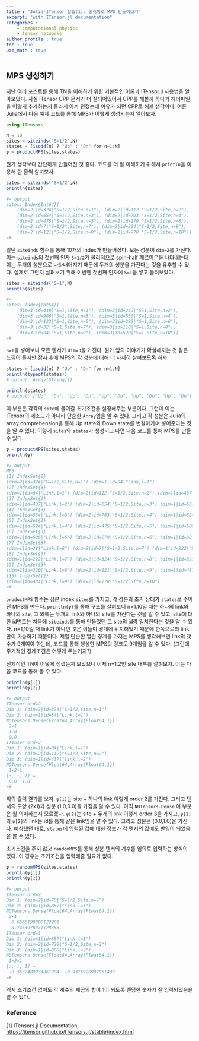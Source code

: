 ```yaml
---
title : "Julia-ITensor 실습(1). 줄리아로 MPS 만들어보기"
excerpt: "with ITensor.jl documentation"
categories :
    - computational physics
    - tensor networks
author_profile : true
toc : true
use_math : true
---
```


## MPS 생성하기

지난 여러 포스트를 통해 TN을 이해하기 위한 기본적인 이론과 ITensor.jl 사용법을 알아보았다. 사실 ITensor CPP 문서가 더 잘되어있어서 CPP를 해볼까 하다가 헤더파일을 어떻게 추가하는지 몰라서 아까 던졌는데 여유가 되면 CPP로 해볼 생각이다. 여튼 Julia에서 다음 예제 코드를 통해 MPS가 어떻게 생성되는지 알아보자.

```julia
using ITensors

N = 10
sites = siteinds("S=1/2",N)
states = [isodd(n) ? "Up" : "Dn" for n=1:N]
ψ = productMPS(sites,states)
```

뭔가 생각보다 간단하게 만들어진 것 같다. 코드를 더 잘 이해하기 위해서 `println`을 이용해 한 줄씩 살펴보자.

```julia
sites = siteinds("S=1/2",N)
println(sites)

#= output
sites: Index{Int64}[
    (dim=2|id=324|"S=1/2,Site,n=1"), (dim=2|id=112|"S=1/2,Site,n=2"),
    (dim=2|id=654|"S=1/2,Site,n=3"), (dim=2|id=703|"S=1/2,Site,n=4"),
    (dim=2|id=475|"S=1/2,Site,n=5"), (dim=2|id=279|"S=1/2,Site,n=6"),
    (dim=2|id=7|"S=1/2",Site,n=7"), (dim=2|id=324|"S=1/2,Site,n=8"), 
    (dim=2|id=121|"S=1/2,Site,n=9"), (dim=2|id=778|"S=1/2,Site,n=10")]
=#
```

일단 `siteinds` 함수를 통해 10개의 Index가 만들어졌다. 모든 성분이 `dim=2`를 가진다. 이는 `siteinds`의 첫번째 인자 `S=1/2`가 물리적으로 spin-half 페르미온을 나타내는데 이는 두개의 성분으로 나타내어지기 때문에 두개의 성분을 가진다는 것을 유추할 수 있다. 실제로 그런지 살펴보기 위해 이번엔 첫번째 인자에 `S=1`을 넣고 돌려보았다.

```julia
sites = siteinds("S=1",N)
println(sites)

#=
sites: Index{Int64}[
    (dim=3|id=440|"S=1,Site,n=1"), (dim=3|id=242|"S=1,Site,n=2"),
    (dim=3|id=906|"S=1,Site,n=3"), (dim=3|id=556|"S=1,Site,n=4"),
    (dim=3|id=133|"S=1,Site,n=5"), (dim=3|id=282|"S=1,Site,n=6"),
    (dim=3|id=32|"S=1,Site,n=7"), (dim=3|id=110|"S=1,Site,n=8"),
    (dim=3|id=84|"S=1,Site,n=9"), (dim=3|id=520|"S=1,Site,n=10")]
=#
```

`S=1`을 넣어보니 모든 텐서가 `dim=3`을 가진다. 뭔가 앞의 이야기가 확실해지는 것 같은 느낌이 들지만 잠시 후에 MPS의 각 성분에 대해 더 자세히 살펴보도록 하자. 

```julia
states = [isodd(n) ? "Up" : "Dn" for n=1:N]
println(typeof(states))
# output: Array{String,1}

println(states)
# output: ["Up", "Dn", "Up", "Dn", "Up", "Dn", "Up", "Dn", "Up", "Dn"]
```

이 부분은 각각의 `site`에 들어갈 초기조건을 설정해주는 부분이다. 그런데 이는 ITensor의 메소드가 아니라 단순한 `Array`임을 알 수 있다. 그리고 각 성분은 Julia의 array comprehension을 통해 Up state와 Down state를 번갈아가며 넣어준다는 것을 알 수 있다. 이렇게 `sites`와 `states`가 생성되고 나면 다음 코드를 통해 MPS를 만들 수 있다.

```julia
ψ = productMPS(sites,states)
println(ψ)

#= output
MPS
[1] IndexSet{2}
(dim=2|id=324|"S=1/2,Site,n=1") (dim=1|id=84|"Link,l=1") 
[2] IndexSet{3}
(dim=1|id=84|"Link,l=1") (dim=2|id=112|"S=1/2,Site,n=2") (dim=1|id=437|"Link,l=2") 
[3] IndexSet{3}
(dim=1|id=437|"Link,l=2") (dim=2|id=654|"S=1/2,Site,n=3") (dim=1|id=534|"Link,l=3") 
[4] IndexSet{3}
(dim=1|id=534|"Link,l=3") (dim=2|id=703|"S=1/2,Site,n=4") (dim=1|id=524|"Link,l=4") 
[5] IndexSet{3}
(dim=1|id=524|"Link,l=4") (dim=2|id=475|"S=1/2,Site,n=5") (dim=1|id=506|"Link,l=5") 
[6] IndexSet{3}
(dim=1|id=506|"Link,l=5") (dim=2|id=279|"S=1/2,Site,n=6") (dim=1|id=38|"Link,l=6") 
[7] IndexSet{3}
(dim=1|id=38|"Link,l=6") (dim=2|id=7|"S=1/2,Site,n=7") (dim=1|id=222|"Link,l=7") 
[8] IndexSet{3}
(dim=1|id=222|"Link,l=7") (dim=2|id=324|"S=1/2,Site,n=8") (dim=1|id=320|"Link,l=8") 
[9] IndexSet{3}
(dim=1|id=320|"Link,l=8") (dim=2|id=121|"S=1/2,Site,n=9") (dim=1|id=481|"Link,l=9") 
[10] IndexSet{2}
(dim=1|id=481|"Link,l=9") (dim=2|id=778|"S=1/2,Site,n=10")
=#
```

`productMPS` 함수는 성분 index `sites`를 가지고, 각 성분의 초기 상태가 `states`로 주어진 MPS를 만든다. `println(ψ)`를 통해 구조를 살펴보니 n=1.10일 때는 하나의 link와 하나의 site, 그 외에는 두개의 link와 하나의 site를 가진다는 것을 알 수 있고, site에 대한 id번호는 처음에 `siteinds`를 통해 만들었던 그 site의 id랑 일치한다는 것을 알 수 있다. n=1,10일 때 link가 하나인 것은 이들이 경계에 위치해있기 때문에 한쪽으로의 link만이 가능하기 때문이다. 제일 단순한 열린 경계를 가지는 MPS를 생각해보면 link의 갯수가 9개여야 하는데, 코드를 통해 생성한 MPS의 링크도 9개임을 알 수 있다. (그런데 주기적인 경계조건은 어떻게 주는거지?).

전체적인 TN이 어떻게 생겼는지 보았으니 이제 n=1,2인 site 내부를 살펴보자. 이는 다음 코드를 통해 볼 수 있다.

```julia
println(ψ[1])
println(ψ[2])

#= output
ITensor ord=2
Dim 1: (dim=2|id=324|"S=1/2,Site,n=1")
Dim 2: (dim=1|id=84|"Link,l=1")
NDTensors.Dense{Float64,Array{Float64,1}}
 2×1
 1.0
 0.0
ITensor ord=3
Dim 1: (dim=1|id=84|"Link,l=1")
Dim 2: (dim=2|id=112|"S=1/2,Site,n=2")
Dim 3: (dim=1|id=437|"Link,l=2")
NDTensors.Dense{Float64,Array{Float64,1}}
 1×2×1
[:, :, 1] =
 0.0  1.0
=#
```

위의 출력 결과를 보자. `ψ[1]`는 site + 하나의 link 이렇게 order 2를 가진다. 그리고 텐서의 모양 (2x1)과 성분 (1.0,0.0)을 가짐을 알 수 있다. 아직 `NDTensors.Dense` 이 부분은 뭘 의미하는지 모르겠다. `ψ[2]`는 site + 두개의 link 이렇게 order 3을 가지고, `ψ[1]`과 `ψ[2]`의 link는 id를 통해 같은 link임을 알 수 있다. 그리고 성분은 (0.0,1.0)을 가진다. 예상했던 대로, `states`에 입력된 값에 대한 정보가 각 텐서의 값에도 반영이 되었음을 볼 수 있다.

초기조건을 주지 않고 `randomMPS`를 통해 성분 텐서의 계수를 임의로 입력하는 방식이 있다. 이 경우는 초기조건을 입력해줄 필요가 없다.

```julia
ψ = randomMPS(sites,states)
println(ψ[1])
println(ψ[2])     

#= output
ITensor ord=2
Dim 1: (dim=2|id=70|"S=1/2,Site,n=1")
Dim 2: (dim=1|id=857|"Link,l=1")
NDTensors.Dense{Float64,Array{Float64,1}}
 2×1
  0.6666198800122201
 -0.7453978371128358
ITensor ord=3
Dim 1: (dim=1|id=857|"Link,l=1")
Dim 2: (dim=2|id=728|"S=1/2,Site,n=2")
Dim 3: (dim=1|id=808|"Link,l=2")
NDTensors.Dense{Float64,Array{Float64,1}}
 1×2×1
[:, :, 1] =
 -0.3632489933861984  -0.9316920997861439
=#
```

역시 초기조건 없이도 각 계수의 제곱의 합이 1이 되도록 랜덤한 숫자가 잘 입력되었음을 알 수 있다.



### Reference    
[1] ITensors.jl Documentation, https://itensor.github.io/ITensors.jl/stable/index.html



